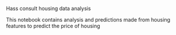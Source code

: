 Hass consult housing data analysis 

This notebook contains analysis and predictions made from housing features to predict the price of housing
